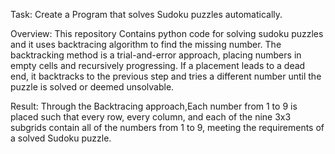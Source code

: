 Task: Create a Program that solves Sudoku puzzles automatically.

Overview: This repository Contains python code for solving sudoku puzzles and it uses backtracing algorithm to find the missing number. The backtracking method is a trial-and-error approach, placing numbers in empty cells and recursively progressing. If a placement leads to a dead end, it backtracks to the previous step and tries a different number until the puzzle is solved or deemed unsolvable.

Result: Through the Backtracing approach,Each number from 1 to 9 is placed such that every row, every column, and each of the nine 3x3 subgrids contain all of the numbers from 1 to 9, meeting the requirements of a solved Sudoku puzzle.





